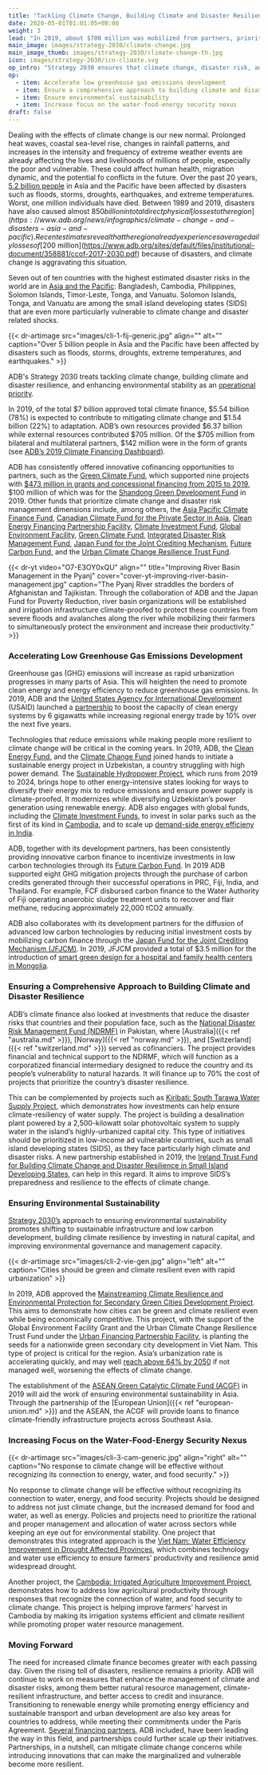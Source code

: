 ```yaml
---
title: "Tackling Climate Change, Building Climate and Disaster Resilience, and Enhancing Environmental Sustainability"
date: 2020-05-01T01:01:05+08:00
weight: 3
lead: "In 2019, about $700 million was mobilized from partners, prioritizing climate mitigation actions,  climate and disaster resilience interventions, climate resilient infrastructure, improving access to credit and insturance, and helping countries to transition to renewable and clean energy sources."
main_image: images/strategy-2030/climate-change.jpg
main_image_thumb: images/strategy-2030/climate-change-th.jpg
icon: images/strategy-2030/icn-climate.svg
op_intro: "Strategy 2030 ensures that climate change, disaster risk, and environmental considerations are fully mainstreamed in its [operational strategies](https://www.adb.org/documents/strategy-2030-op3-climate-change-resilience-sustainability), country programming, and project design and implementation. It aims to"
op: 
  - item: Accelerate low greenhouse gas emissions development
  - item: Ensure a comprehensive approach to building climate and disaster resilience
  - item: Ensure environmental sustainability
  - item: Increase focus on the water-food-energy security nexus
draft: false
---
```


Dealing with the effects of climate change is our new normal. Prolonged heat waves, coastal sea-level rise, changes in rainfall patterns, and increases in the intensity and frequency of extreme weather events are already affecting the lives and livelihoods of millions of people, especially the poor and vulnerable. These could affect human health, migration dynamic, and the potential fo conflicts in the future. Over the past 20 years, [5.2 billion people](https://www.adb.org/news/infographics/climate-change-and-disasters-asia-and-pacific) in Asia and the Pacific have been affected by disasters such as floods, storms, droughts, earthquakes, and extreme temperatures. Worst, one million individuals have died. Between 1989 and 2019, disasters have also caused almost $850 billion in total direct physical [losses to the region](https://www.adb.org/news/infographics/climate-change-and-disasters-asia-and-pacific). Recent estimates reveal that the region already experiences average daily losses of [$200  million](https://www.adb.org/sites/default/files/institutional-document/358881/ccof-2017-2030.pdf) because of disasters, and climate change is aggravating this situation.  

Seven out of ten countries with the highest estimated disaster risks in the world are in [Asia and the Pacific](https://www.adb.org/news/infographics/climate-change-and-disasters-asia-and-pacific): Bangladesh, Cambodia, Philippines, Solomon Islands, Timor-Leste, Tonga, and Vanuatu. Solomon Islands, Tonga, and Vanuatu are among the small island developing states (SIDS) that are even more particularly vulnerable to climate change and disaster related shocks.

{{< dr-artimage src="images/cli-1-fij-generic.jpg" align="" alt="" caption="Over 5 billion people in Asia and the Pacific have been affected by disasters such as floods, storms, droughts, extreme temperatures, and earthquakes." >}}

ADB's Strategy 2030 treats tackling climate change, building climate and disaster resilience, and enhancing environmental stability as an [operational priority](https://www.adb.org/documents/strategy-2030-op3-climate-change-resilience-sustainability).

In 2019, of the total $7 billion approved total climate finance, $5.54 billion (78%) is expected to contribute to mitigating climate change and $1.54 billion (22%) to adaptation. ADB’s own resources provided $6.37 billion while external resources contributed $705 million.  Of the $705 million from bilateral and multilateral partners, $142 million were in the form of grants (see [ADB’s 2019 Climate Financing Dashboard](https://data.adb.org/dashboard/climate-change-financing-adb)).

ADB has consistently offered innovative cofinancing opportunities to partners, such as the [Green Climate Fund](./modalities/global-funds/#gcf), which supported nine projects with  [$473 million in grants and concessional financing from 2015 to 2019](https://www.adb.org/news/op-ed/banking-action-how-adb-achieved-2020-climate-finance-milestone-one-year-ahead-time), $100 million of which was for the [Shandong Green Development Fund](https://www.adb.org/projects/51194-001/main#project-pds) in 2019. Other funds that prioritize climate change and disaster risk management dimensions include, among others, the [Asia Pacific Climate Finance Fund](./modalities/trust-funds/multi-partner-trust-funds/#apcff), [Canadian Climate Fund for the Private Sector in Asia](https://www.adb.org/site/funds/funds/canadian-climate-fund-for-the-private-sector-in-asia), [Clean Energy Financing Partnership Facility](./modalities/financing-partnership-facilities/clean-energy-financing-partnership-facility/), [Climate Investment Fund](./modalities/global-funds/#cif), [Global Environment Facility](https://www.thegef.org/), [Green Climate Fund](./modalities/global-funds/#gcf), [Integrated Disaster Risk Management Fund](https://www.adb.org/site/funds/funds/integrated-disaster-risk-management-fund), [Japan Fund for the Joint Crediting Mechanism](./modalities/trust-funds/single-partner-trust-funds/#jfjcm), [Future Carbon Fund](./modalities/trust-funds/multi-partner-trust-funds/#fcf), and the [Urban Climate Change Resilience Trust Fund](./modalities/financing-partnership-facilities/urban-financing-partnership-facility/#uccrtf).

{{< dr-yt video="O7-E3OY0xQU" align="" title="Improving River Basin Management in the Pyanj" cover="cover-yt-improving-river-basin-management.jpg" caption="The Pyanj River straddles the borders of Afghanistan and Tajikistan. Through the collaboration of ADB and the Japan Fund for Poverty Reduction, river basin organizations will be established and irrigation infrastructure climate-proofed to protect these countries from severe floods and avalanches along the river while mobilizing their farmers to simultaneously protect the environment and increase their productivity." >}}

### Accelerating Low Greenhouse Gas Emissions Development

Greenhouse gas (GHG) emissions will increase as rapid urbanization progresses in many parts of Asia. This will heighten the need to promote clean energy and energy efficiency to reduce greenhouse gas emissions. In 2019, ADB and the [United States Agency for International Development](./partners/bilateral/usa/) (USAID) launched a [partnership](https://www.adb.org/news/usaid-adb-partner-expand-asia-and-pacifics-sustainable-energy-market) to boost the capacity of clean energy systems by 6 gigawatts while increasing regional energy trade by 10% over the next five years.  

Technologies that reduce emissions while making people more resilient to climate change will be critical in the coming years. In 2019, ADB, the [Clean Energy Fund](./modalities/financing-partnership-facilities/clean-energy-financing-partnership-facility/#cef), and the [Climate Change Fund](https://www.adb.org/site/funds/funds/climate-change-fund) joined hands to initiate a sustainable energy project in Uzbekistan, a country struggling with high power demand. The [Sustainable Hydropower Project](https://www.adb.org/projects/50130-002/main#project-pds), which runs from 2019 to 2024, brings hope to other energy-intensive states looking for ways to diversify their energy mix to reduce emissions and ensure power supply is climate-proofed. It modernizes while diversifying Uzbekistan’s power generation using renewable energy. ADB also engages with global funds, including the [Climate Investment Funds](./modalities/global-funds/#cif), to invest in solar parks such as the first of its kind in [Cambodia](https://www.adb.org/projects/51182-001/main#project-pds), and to scale up [demand-side energy efficieny in India](https://www.adb.org/projects/52196-001/main#project-pds).

ADB, together with its development partners, has been consistently providing innovative carbon finance to incentivize investments in low carbon technologies through its [Future Carbon Fund](./modalities/trust-funds/multi-partner-trust-funds/#fcf). In 2019 ADB supported eight GHG mitigation projects through the purchase of carbon credits generated through their successful operations in PRC, Fiji, India, and Thailand. For example, FCF disbursed carbon finance to the Water Authority of Fiji operating anaerobic sludge treatment units to recover and flair methane, reducing approximately 22,000 tCO2 annually.

ADB also collaborates with its development partners for the diffusion of advanced low carbon technologies by reducing initial investment costs by mobilizing carbon finance through the [Japan Fund for the Joint Crediting Mechanism (JFJCM)](./modalities/trust-funds/single-partner-trust-funds/#jfjcm). In 2019, JFJCM provided a total of $3.5 million for the introduction of [smart green design for a hospital and family health centers in Mongolia](https://www.adb.org/projects/49173-003/main#project-pds).

### Ensuring a Comprehensive Approach to Building Climate and Disaster Resilience

ADB’s climate finance also looked at investments that reduce the disaster risks that countries and their  population face, such as the [National Disaster Risk Management Fund (NDRMF)](https://www.adb.org/projects/50316-002/main#project-pds) in Pakistan, where [Australia]({{< ref "australia.md" >}}), [Norway]({{< ref "norway.md" >}}), and [Switzerland]({{< ref "switzerland.md" >}}) served as cofinanciers. The project provides financial and technical support to the NDRMF, which will function as a corporatized financial intermediary designed to reduce the country and its people’s vulnerability to natural hazards. It will finance up to 70% the cost of projects that prioritize the country’s disaster resilience.

This can be complemented by projects such as [Kiribati: South Tarawa Water Supply Project](https://www.adb.org/projects/49453-002/main), which demonstrates how investments can help ensure climate-resiliency of water supply. The project is building a desalination plant powered by a 2,500-kilowatt solar photovoltaic system to supply water in the island’s highly-urbanized capital city.  This type of initiatives should be prioritized in low-income ad vulnerable countries, such as small island developing states (SIDS), as they face particularly high climate and disaster risks. A new partnership established in 2019, the [Ireland Trust Fund for Building Climate Change and Disaster Resilience in Small Island Developing States](https://www.adb.org/news/adb-ireland-establish-fund-boost-climate-disaster-resilience-pacific), can help in this regard. It aims to improve SIDS’s preparedness and resilience to the effects of climate change.

### Ensuring Environmental Sustainability

[Strategy 2030’s](https://www.adb.org/sites/default/files/institutional-document/495961/strategy-2030-op3-climate-change-resilience-sustainability.pdf) approach to ensuring environmental sustainability promotes shifting to sustainable infrastructure and low carbon development, building climate resilience by investing in natural capital, and improving environmental governance and management capacity.

{{< dr-artimage src="images/cli-2-vie-gen.jpg" align="left" alt="" caption="Cities should be green and climate resilient even with rapid urbanization" >}}

In 2019, ADB approved the [Mainstreaming Climate Resilience and Environmental Protection for Secondary Green Cities Development Project](https://www.adb.org/projects/47274-003/main#project-pds). This aims to demonstrate how cities can be green and climate resilient even while being economically competitive. This project, with the support of the Global Environment Facility Grant and the Urban Climate Change Resilience Trust Fund under the [Urban Financing Partnership Facility](./modalities/financing-partnership-facilities/urban-financing-partnership-facility/), is planting the seeds for a nationwide green secondary city development in Viet Nam. This type of project is critical for the region. Asia’s urbanization rate is accelerating quickly, and may well [reach above 64% by 2050](https://www.adb.org/sites/default/files/publication/524596/ado2019-update-theme-chapter.pdf) if not managed well, worsening the effects of climate change.

The establishment of the [ASEAN Green Catalytic Climate Fund (ACGF)](https://www.adb.org/what-we-do/funds/asean-catalytic-green-finance-facility/main) in 2019 will aid the work of ensuring environmental sustainability in Asia. Through the partnership of the [European Union]({{< ref "european-union.md" >}}) and the ASEAN, the ACGF will provide loans to finance climate-friendly infrastructure projects across Southeast Asia.

### Increasing Focus on the <nobr>Water-Food-Energy</nobr> Security Nexus

{{< dr-artimage src="images/cli-3-cam-generic.jpg" align="right" alt="" caption="No response to climate change will be effective without recognizing its connection to energy, water, and food security." >}}

No response to climate change will be effective without recognizing its connection to water, energy, and food security. Projects should be designed to address not just climate change, but the increased demand for food and water, as well as energy. Policies and projects need to prioritize the rational and proper management and allocation of water across sectors while keeping an eye out for environmental stability. One project that demonstrates this integrated approach is the [Viet Nam: Water Efficiency Improvement in Drought Affected Provinces](https://www.adb.org/projects/49404-001/main#project-pds), which combines technology and water use efficiency to ensure farmers’ productivity and resilience amid widespread drought.

Another project, the [Cambodia: Irrigated Agriculture Improvement Project](https://www.adb.org/projects/51159-001/main#project-pds), demonstrates how to address low agricultural productivity through responses that recognize the connection of water, and food security to climate change. This project is helping improve farmers’ harvest in Cambodia by making its irrigation systems efficient and climate resilient while promoting proper water resource management.

### Moving Forward

The need for increased climate finance becomes greater with each passing day. Given the rising toll of disasters, resilience remains a priority. ADB will continue to work on measures that enhance the management of climate and disaster risks, among them better natural resource management, climate-resilient infrastructure, and better access to credit and insurance. Transitioning to renewable energy while promoting energy efficiency and  sustainable transport and urban development are also key areas for countries to address, while meeting their commitments under the Paris Agreement. [Several financing partners](https://www.adb.org/sites/default/files/page/41117/climate-change-finance-joint-mdb-statement-2019-09-23.pdf), ADB included, have been leading the way in this field, and partnerships could further scale up their initiatives. Partnerships, in a nutshell, can mitigate climate change concerns while introducing innovations that can make the marginalized and vulnerable become more resilient.